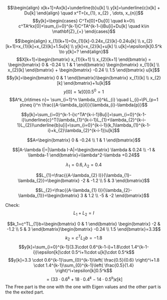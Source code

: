 
$$\begin{align}
x[k+1]=Ax[k]+\underline{b}u[k] \\
y[k]=\underline{c}x[k] + Du[k]
\end{align} \quad x^T=[x_{1}, x_{2} , \dots, x_{n}]$$
$$y[k]=\begin{cases}
C^Tx[0]+Du[0]  \quad k=0\\
c^TA^kx[0]+\sum_{i=0}^{k-1}C^TA^{k-1-i}Bu[i]+Du[k] \quad k\in \mathbf{Z}_{+}
\end{cases}$$

$$\begin{align}
x_{1}[k+1]=0x_{1}[k]-0.24x_{2}[k]-0.24u[k] \\
x_{2}[k+1]=x_{1}[k]+x_{2}[k]+1.5u[k] \\
y[k]=x_{2}[k]+u[k] \\
u[k]=\epsilon[k]0.5^k \to y[k]=?
\end{align}$$
$$X[k+1]=\begin{bmatrix}
x_{1}[k+1] \\
x_{2}[k+1]
\end{bmatrix} = \begin{bmatrix}
0 & -0.24 \\
1 & 1
\end{bmatrix} \begin{bmatrix}
x_{1}[k] \\
x_{2}[k]
\end{bmatrix} + \begin{bmatrix}
-0.24 \\
1.5
\end{bmatrix} u[k]$$
$$y[k]=\begin{bmatrix}
0 & 1
\end{bmatrix}\begin{bmatrix}
x_{1}[k] \\
x_{2}[k]
\end{bmatrix}+1u[k]$$
$$y[0]=1\epsilon[0]0.5^0=1$$
$$A^k_{n\times n}= \sum_{i=1}^n \lambda_{i}^kL_{i} \quad L_{i}=\Pi_{p=1 p\neq i}^n \frac{{A-\lambda_{p}I}}{\lambda_{i}-\lambda{p}}$$


$$y[k]=\sum_{i=0}^{k-1-i}c^TA^{k-i-1}Bu[i]=\sum_{i=0}^{k-1-i}\underline{c}^T(\lambda_{1}^{k-i-1}L_{1}+\lambda_{2}^{k-i-1}L_{2})\underline{b}u[i]=\sum_{i=0}^{k-i-1}(k_1\lambda_{1}^{k-1-i}+k_{2}\lambda_{2}^{k-i-1})u[k]$$

$$A=\begin{bmatrix}
0 & -0.24 \\
1 & 1
\end{bmatrix}$$

$$|A-\lambda I|=|\lambda I-A|=\begin{bmatrix}
\lambda & 0.24 \\
-1 & \lambda-1
\end{bmatrix}=\lambda^2-\lambda +0.24$$

$$\lambda_{1}=0.6, \lambda_{2}=0.4$$

$$L_{1}=\frac{{A-\lambda_{2} I}}{\lambda_{1}-\lambda_{2}}=\begin{bmatrix}
-2 & -1.2 \\
5 & 3
\end{bmatrix}$$

$$L_{2}=\frac{{A-\lambda_{1} I}}{\lambda_{2}-\lambda_{1}}=\begin{bmatrix}
3 & 1.2 \\
-5 & -2
\end{bmatrix}$$

Check:
$$L_{1}+L_{2}=I$$

$$k_1=c^TL_{1}b=\begin{bmatrix}
0 & 1
\end{bmatrix} \begin{bmatrix}
-2 & -1.2 \\
5 & 3
\end{bmatrix}\begin{bmatrix}
-0.24  \\
1.5
\end{bmatrix}=3.3$$
$$k_{2}=c^TL_{2}b=-1.8$$
$$y[k]=\sum_{i=0}^{k-1}(3.3\cdot 0.6^{k-1-i}+1.8\cdot 1.4^{k-1-i})\epsilon[k]\cdot 0.5^i+1\cdot u[k]\cdot 0.5^k$$
$$y[k]=3.3 \cdot 0.6^{k-1}\sum_{0}^{k-1}\left( \frac{0.5}{0.6} \right)^i+1.8 \cdot 1.4^{k-1}\sum_{0}^{k-1}\left( \frac{0.5}{1.4} \right)^i+\epsilon[k]0.5^k$$
$$=(33\cdot0.6^k+18\cdot0.4^k-14\cdot 0.5^k)\epsilon[k]$$
The Free part is the one with the one with Eigen values and the other part is the the exited part.